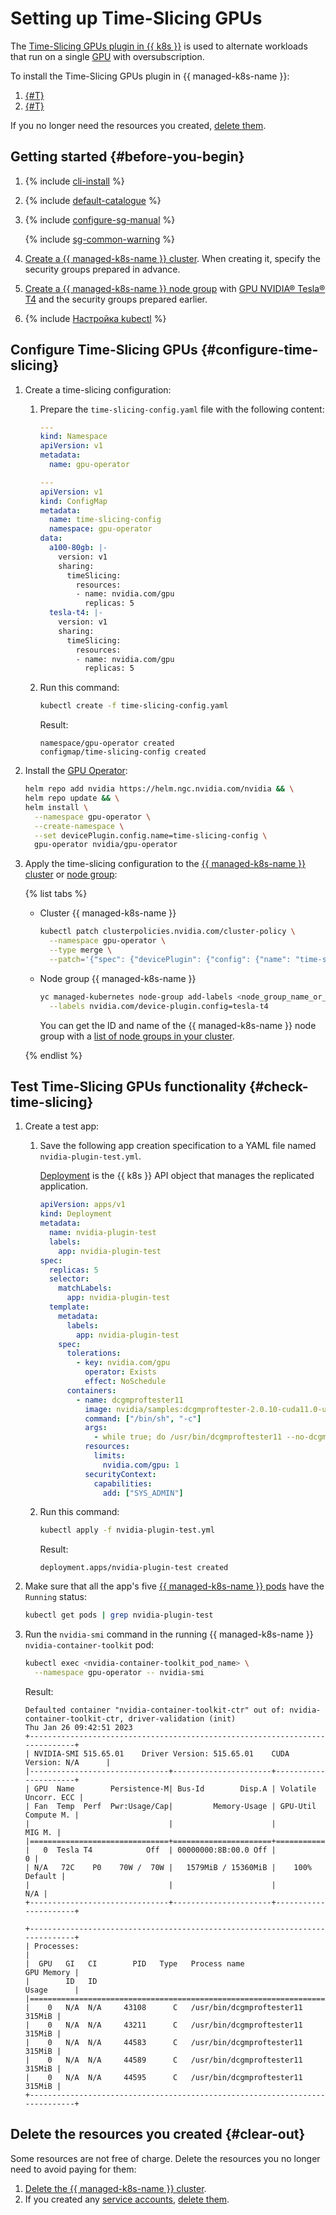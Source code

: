 # Setting up Time-Slicing GPUs


The [Time-Slicing GPUs plugin in {{ k8s }}](https://docs.nvidia.com/datacenter/cloud-native/gpu-operator/gpu-sharing.html) is used to alternate workloads that run on a single [GPU](../../compute/concepts/gpus.md) with oversubscription.

To install the Time-Slicing GPUs plugin in {{ managed-k8s-name }}:
1. [{#T}](#configure-time-slicing)
1. [{#T}](#check-time-slicing)

If you no longer need the resources you created, [delete them](#clear-out).

## Getting started {#before-you-begin}

1. {% include [cli-install](../../_includes/cli-install.md) %}

1. {% include [default-catalogue](../../_includes/default-catalogue.md) %}

1. {% include [configure-sg-manual](../../_includes/managed-kubernetes/security-groups/configure-sg-manual-lvl3.md) %}

   {% include [sg-common-warning](../../_includes/managed-kubernetes/security-groups/sg-common-warning.md) %}

1. [Create a {{ managed-k8s-name }} cluster](../operations/kubernetes-cluster/kubernetes-cluster-create.md). When creating it, specify the security groups prepared in advance.

1. [Create a {{ managed-k8s-name }} node group](../operations/node-group/node-group-create.md) with [GPU NVIDIA® Tesla® T4](../../compute/concepts/gpus.md#tesla-t4) and the security groups prepared earlier.

1. {% include [Настройка kubectl](../../_includes/managed-kubernetes/kubectl-install.md) %}

## Configure Time-Slicing GPUs {#configure-time-slicing}

1. Create a time-slicing configuration:
   1. Prepare the `time-slicing-config.yaml` file with the following content:

      ```yaml
      ---
      kind: Namespace
      apiVersion: v1
      metadata:
        name: gpu-operator

      ---
      apiVersion: v1
      kind: ConfigMap
      metadata:
        name: time-slicing-config
        namespace: gpu-operator
      data:
        a100-80gb: |-
          version: v1
          sharing:
            timeSlicing:
              resources:
              - name: nvidia.com/gpu
                replicas: 5
        tesla-t4: |-
          version: v1
          sharing:
            timeSlicing:
              resources:
              - name: nvidia.com/gpu
                replicas: 5
      ```

   1. Run this command:

      ```bash
      kubectl create -f time-slicing-config.yaml
      ```

      Result:

      ```text
      namespace/gpu-operator created
      configmap/time-slicing-config created
      ```

1. Install the [GPU Operator](https://docs.nvidia.com/datacenter/cloud-native/gpu-operator/overview.html):

   ```bash
   helm repo add nvidia https://helm.ngc.nvidia.com/nvidia && \
   helm repo update && \
   helm install \
     --namespace gpu-operator \
     --create-namespace \
     --set devicePlugin.config.name=time-slicing-config \
     gpu-operator nvidia/gpu-operator
   ```

1. Apply the time-slicing configuration to the [{{ managed-k8s-name }} cluster](../concepts/index.md#kubernetes-cluster) or [node group](../concepts/index.md#node-group):

   {% list tabs %}

   - Cluster {{ managed-k8s-name }}

      ```bash
      kubectl patch clusterpolicies.nvidia.com/cluster-policy \
        --namespace gpu-operator \
        --type merge \
        --patch='{"spec": {"devicePlugin": {"config": {"name": "time-slicing-config", "default": "tesla-t4"}}}}'
      ```

   - Node group {{ managed-k8s-name }}

      ```bash
      yc managed-kubernetes node-group add-labels <node_group_name_or_ID> \
        --labels nvidia.com/device-plugin.config=tesla-t4
      ```

      You can get the ID and name of the {{ managed-k8s-name }} node group with a [list of node groups in your cluster](../operations/node-group/node-group-list.md#list).

   {% endlist %}

## Test Time-Slicing GPUs functionality {#check-time-slicing}

1. Create a test app:
   1. Save the following app creation specification to a YAML file named `nvidia-plugin-test.yml`.

      [Deployment](https://kubernetes.io/docs/concepts/workloads/controllers/deployment/) is the {{ k8s }} API object that manages the replicated application.

      ```yaml
      apiVersion: apps/v1
      kind: Deployment
      metadata:
        name: nvidia-plugin-test
        labels:
          app: nvidia-plugin-test
      spec:
        replicas: 5
        selector:
          matchLabels:
            app: nvidia-plugin-test
        template:
          metadata:
            labels:
              app: nvidia-plugin-test
          spec:
            tolerations:
              - key: nvidia.com/gpu
                operator: Exists
                effect: NoSchedule
            containers:
              - name: dcgmproftester11
                image: nvidia/samples:dcgmproftester-2.0.10-cuda11.0-ubuntu18.04
                command: ["/bin/sh", "-c"]
                args:
                  - while true; do /usr/bin/dcgmproftester11 --no-dcgm-validation -t 1004 -d 300; sleep 30; done
                resources:
                  limits:
                    nvidia.com/gpu: 1
                securityContext:
                  capabilities:
                    add: ["SYS_ADMIN"]
      ```

   1. Run this command:

      ```bash
      kubectl apply -f nvidia-plugin-test.yml
      ```

      Result:

      ```text
      deployment.apps/nvidia-plugin-test created
      ```

1. Make sure that all the app's five [{{ managed-k8s-name }} pods](../concepts/index.md#pod) have the `Running` status:

   ```bash
   kubectl get pods | grep nvidia-plugin-test
   ```

1. Run the `nvidia-smi` command in the running {{ managed-k8s-name }} `nvidia-container-toolkit` pod:

   ```bash
   kubectl exec <nvidia-container-toolkit_pod_name> \
     --namespace gpu-operator -- nvidia-smi
   ```

   Result:

   ```text
   Defaulted container "nvidia-container-toolkit-ctr" out of: nvidia-container-toolkit-ctr, driver-validation (init)
   Thu Jan 26 09:42:51 2023
   +-----------------------------------------------------------------------------+
   | NVIDIA-SMI 515.65.01    Driver Version: 515.65.01    CUDA Version: N/A      |
   |-------------------------------+----------------------+----------------------+
   | GPU  Name        Persistence-M| Bus-Id        Disp.A | Volatile Uncorr. ECC |
   | Fan  Temp  Perf  Pwr:Usage/Cap|         Memory-Usage | GPU-Util  Compute M. |
   |                               |                      |               MIG M. |
   |===============================+======================+======================|
   |   0  Tesla T4            Off  | 00000000:8B:00.0 Off |                    0 |
   | N/A   72C    P0    70W /  70W |   1579MiB / 15360MiB |    100%      Default |
   |                               |                      |                  N/A |
   +-------------------------------+----------------------+----------------------+

   +-----------------------------------------------------------------------------+
   | Processes:                                                                  |
   |  GPU   GI   CI        PID   Type   Process name                  GPU Memory |
   |        ID   ID                                                   Usage      |
   |=============================================================================|
   |    0   N/A  N/A     43108      C   /usr/bin/dcgmproftester11         315MiB |
   |    0   N/A  N/A     43211      C   /usr/bin/dcgmproftester11         315MiB |
   |    0   N/A  N/A     44583      C   /usr/bin/dcgmproftester11         315MiB |
   |    0   N/A  N/A     44589      C   /usr/bin/dcgmproftester11         315MiB |
   |    0   N/A  N/A     44595      C   /usr/bin/dcgmproftester11         315MiB |
   +-----------------------------------------------------------------------------+
   ```

## Delete the resources you created {#clear-out}

Some resources are not free of charge. Delete the resources you no longer need to avoid paying for them:
1. [Delete the {{ managed-k8s-name }} cluster](../operations/kubernetes-cluster/kubernetes-cluster-delete.md).
1. If you created any [service accounts](../../iam/concepts/users/service-accounts.md), [delete them](../../iam/operations/sa/delete.md).
